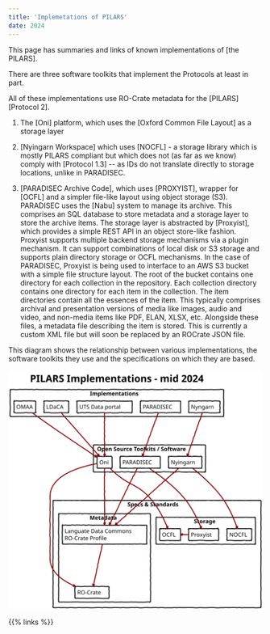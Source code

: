 ```yaml
---
title: 'Implemetations of PILARS'
date: 2024
---
```




This page has summaries and links of known implementations of [the PILARS].

There are three software toolkits that implement the Protocols at least in part.

All of these implementations use RO-Crate metadata for the [PILARS] [Protocol 2].

1. The [Oni] platform, which uses the [Oxford Common File Layout] as a storage layer 

2. [Nyingarn Workspace] which uses [NOCFL] - a storage library which is mostly PILARS compliant but which does not (as far as we know) comply with [Protocol 1.3] -- as IDs do not translate directly to storage locations, unlike in PARADISEC.

3. [PARADISEC Archive Code], which uses [PROXYIST], wrapper for [OCFL] and a simpler file-like layout using object storage (S3).
    PARADISEC uses the [Nabu] system to manage its archive. This comprises an SQL database to store metadata and a storage layer to store the archive items. The storage layer is abstracted by [Proxyist], which provides a simple REST API in an object store-like fashion. Proxyist supports multiple backend storage mechanisms via a plugin mechanism. It can support combinations of local disk or S3 storage and supports plain directory storage or OCFL mechanisms. In the case of PARADISEC, Proxyist is being used to interface to an AWS S3 bucket with a simple file structure layout. The root of the bucket contains one directory for each collection in the repository. Each collection directory contains one directory for each item in the collection. The item directories contain all the essences of the item. This typically comprises archival and presentation versions of media like images, audio and video, and non-media items like PDF, ELAN, XLSX, etc. Alongside these files, a metadata file describing the item is stored. This is currently a custom XML file but will soon be replaced by an ROCrate JSON file.


This diagram shows the relationship between various implementations, the software toolkits they use and the specifications on which they are based.


![PILARS Implementations](../images/rrkive-implementations.svg)


{{% links %}}









